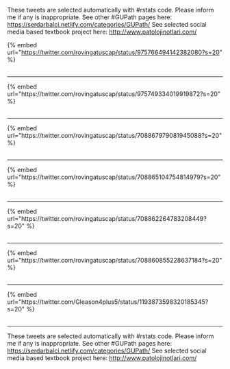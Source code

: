 

These tweets are selected automatically with #rstats code. Please inform me if any is inappropriate.
See other #GUPath pages here: https://serdarbalci.netlify.com/categories/GUPath/ 
See selected social media based textbook project here: http://www.patolojinotlari.com/

{% embed url="https://twitter.com/rovingatuscap/status/975766494142382080?s=20" %}<br>
<br>
<hr>
{% embed url="https://twitter.com/rovingatuscap/status/975749334019919872?s=20" %}<br>
<br>
<hr>
{% embed url="https://twitter.com/rovingatuscap/status/708867979081945088?s=20" %}<br>
<br>
<hr>
{% embed url="https://twitter.com/rovingatuscap/status/708865104754814979?s=20" %}<br>
<br>
<hr>
{% embed url="https://twitter.com/rovingatuscap/status/708862264783208449?s=20" %}<br>
<br>
<hr>
{% embed url="https://twitter.com/rovingatuscap/status/708860855228637184?s=20" %}<br>
<br>
<hr>
{% embed url="https://twitter.com/Gleason4plus5/status/1193873598320185345?s=20" %}<br>
<br>
<hr>


These tweets are selected automatically with #rstats code. Please inform me if any is inappropriate.
See other #GUPath pages here: https://serdarbalci.netlify.com/categories/GUPath/ 
See selected social media based textbook project here: http://www.patolojinotlari.com/

